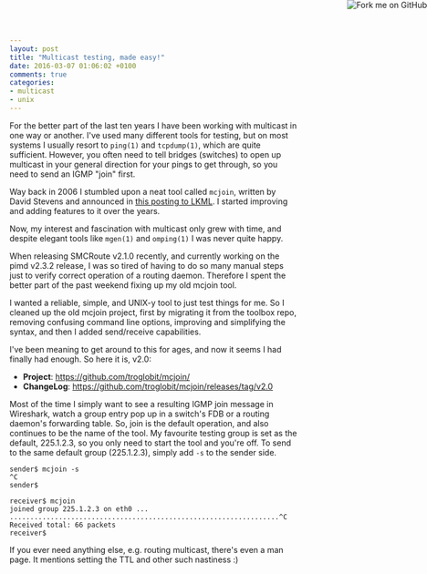 ```yaml
---
layout: post
title: "Multicast testing, made easy!"
date: 2016-03-07 01:06:02 +0100
comments: true
categories:
- multicast
- unix
---
```


<a href="https://github.com/troglobit/mcjoin"><img style="position: absolute; top: 0; right: 0; border: none; box-shadow: none;" src="https://camo.githubusercontent.com/365986a132ccd6a44c23a9169022c0b5c890c387/68747470733a2f2f73332e616d617a6f6e6177732e636f6d2f6769746875622f726962626f6e732f666f726b6d655f72696768745f7265645f6161303030302e706e67" alt="Fork me on GitHub" data-canonical-src="https://s3.amazonaws.com/github/ribbons/forkme_right_red_aa0000.png" /></a>

For the better part of the last ten years I have been working with
multicast in one way or another.  I've used many different tools for
testing, but on most systems I usually resort to `ping(1)` and
`tcpdump(1)`, which are quite sufficient.  However, you often need to
tell bridges (switches) to open up multicast in your general direction
for your pings to get through, so you need to send an IGMP "join" first.

Way back in 2006 I stumbled upon a neat tool called `mcjoin`, written by
David Stevens and announced in
[this posting to LKML](https://lkml.org/lkml/2004/8/5/143).  I started
improving and adding features to it over the years.

<!-- more -->

Now, my interest and fascination with multicast only grew with time,
and despite elegant tools like `mgen(1)` and `omping(1)` I was never
quite happy.

When releasing SMCRoute v2.1.0 recently, and currently working on the
pimd v2.3.2 release, I was so tired of having to do so many manual steps
just to verify correct operation of a routing daemon.  Therefore I spent
the better part of the past weekend fixing up my old mcjoin tool.

I wanted a reliable, simple, and UNIX-y tool to just test things for me.
So I cleaned up the old mcjoin project, first by migrating it from the
toolbox repo, removing confusing command line options, improving and
simplifying the syntax, and then I added send/receive capabilities.

I've been meaning to get around to this for ages, and now it seems I had
finally had enough.  So here it is, v2.0:

* **Project**: <https://github.com/troglobit/mcjoin/>
* **ChangeLog**: <https://github.com/troglobit/mcjoin/releases/tag/v2.0>

Most of the time I simply want to see a resulting IGMP join message in
Wireshark, watch a group entry pop up in a switch's FDB or a routing
daemon's forwarding table.  So, join is the default operation, and also
continues to be the name of the tool.  My favourite testing group is set
as the default, 225.1.2.3, so you only need to start the tool and you're
off.  To send to the same default group (225.1.2.3), simply add `-s` to
the sender side.

	sender$ mcjoin -s
	^C
	sender$

	receiver$ mcjoin
	joined group 225.1.2.3 on eth0 ...
	..................................................................^C
	Received total: 66 packets
	receiver$

If you ever need anything else, e.g. routing multicast, there's even a
man page.  It mentions setting the TTL and other such nastiness :)
